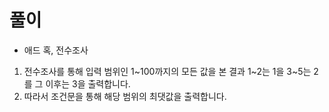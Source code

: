 # 풀이

- 애드 혹, 전수조사

1. 전수조사를 통해 입력 범위인 1~100까지의 모든 값을 본 결과 1~2는 1을 3~5는 2를 그 이후는 3을 출력합니다.
2. 따라서 조건문을 통해 해당 범위의 최댓값을 출력합니다.